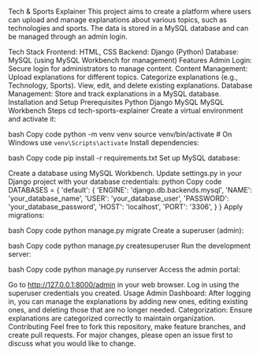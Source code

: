 Tech & Sports Explainer
This project aims to create a platform where users can upload and manage explanations about various topics, such as technologies and sports. The data is stored in a MySQL database and can be managed through an admin login.

Tech Stack
Frontend: HTML, CSS
Backend: Django (Python)
Database: MySQL (using MySQL Workbench for management)
Features
Admin Login: Secure login for administrators to manage content.
Content Management:
Upload explanations for different topics.
Categorize explanations (e.g., Technology, Sports).
View, edit, and delete existing explanations.
Database Management:
Store and track explanations in a MySQL database.
Installation and Setup
Prerequisites
Python
Django
MySQL
MySQL Workbench
Steps
cd tech-sports-explainer
Create a virtual environment and activate it:

bash
Copy code
python -m venv venv
source venv/bin/activate  # On Windows use `venv\Scripts\activate`
Install dependencies:

bash
Copy code
pip install -r requirements.txt
Set up MySQL database:

Create a database using MySQL Workbench.
Update settings.py in your Django project with your database credentials:
python
Copy code
DATABASES = {
    'default': {
        'ENGINE': 'django.db.backends.mysql',
        'NAME': 'your_database_name',
        'USER': 'your_database_user',
        'PASSWORD': 'your_database_password',
        'HOST': 'localhost',
        'PORT': '3306',
    }
}
Apply migrations:

bash
Copy code
python manage.py migrate
Create a superuser (admin):

bash
Copy code
python manage.py createsuperuser
Run the development server:

bash
Copy code
python manage.py runserver
Access the admin portal:

Go to http://127.0.0.1:8000/admin in your web browser.
Log in using the superuser credentials you created.
Usage
Admin Dashboard: After logging in, you can manage the explanations by adding new ones, editing existing ones, and deleting those that are no longer needed.
Categorization: Ensure explanations are categorized correctly to maintain organization.
Contributing
Feel free to fork this repository, make feature branches, and create pull requests. For major changes, please open an issue first to discuss what you would like to change.

